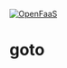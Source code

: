 [![OpenFaaS](https://img.shields.io/badge/openfaas-cloud-blue.svg)](https://www.openfaas.com)

# goto
